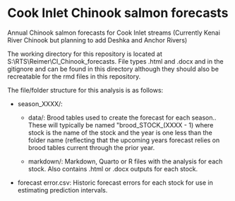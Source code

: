 # Cook Inlet Chinook salmon forecasts

Annual Chinook salmon forecasts for Cook Inlet streams (Currently Kenai River Chinook but planning to add Deshka and Anchor Rivers)

The working directory for this repository is located at S:\\RTS\\Reimer\\CI_Chinook_forecasts. File types .html and .docx and in the gitignore and can be found in this directory although they should also be recreatable for the rmd files in this repository.

The file/folder structure for this analysis is as follows:

-   season_XXXX/:

    -   data/: Brood tables used to create the forecast for each season.. These will typically be named "brood_STOCK\_(XXXX - 1) where stock is the name of the stock and the year is one less than the folder name (reflecting that the upcoming years forecast relies on brood tables current through the prior year.

    -   markdown/: Markdown, Quarto or R files with the analysis for each stock. Also contains .html or .docx outputs for each stock.

-   forecast error.csv: Historic forecast errors for each stock for use in estimating prediction intervals.
